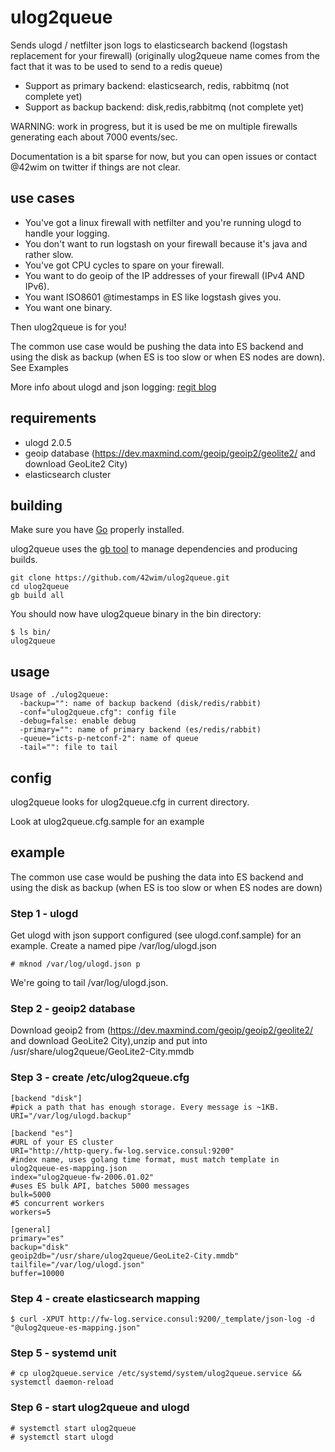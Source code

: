 # ulog2queue

Sends ulogd / netfilter json logs to elasticsearch backend (logstash replacement for your firewall)
(originally ulog2queue name comes from the fact that it was to be used to send to a redis queue)

* Support as primary backend: elasticsearch, redis, rabbitmq (not complete yet)
* Support as backup backend: disk,redis,rabbitmq (not complete yet)

WARNING: work in progress, but it is used be me on multiple firewalls generating each about 7000 events/sec.

Documentation is a bit sparse for now, but you can open issues or contact @42wim on twitter if things are not clear.

## use cases
* You've got a linux firewall with netfilter and you're running ulogd to handle your logging.
* You don't want to run logstash on your firewall because it's java and rather slow.
* You've got CPU cycles to spare on your firewall.
* You want to do geoip of the IP addresses of your firewall (IPv4 AND IPv6).
* You want ISO8601 @timestamps in ES like logstash gives you.
* You want one binary.

Then ulog2queue is for you!

The common use case would be pushing the data into ES backend and using the disk as backup (when ES is too slow or when ES nodes are down). See Examples

More info about ulogd and json logging: [regit blog](https://home.regit.org/2014/02/using-ulogd-and-json-output/)

## requirements
* ulogd 2.0.5 
* geoip database (https://dev.maxmind.com/geoip/geoip2/geolite2/ and download GeoLite2 City)
* elasticsearch cluster

## building
Make sure you have [Go](https://golang.org/doc/install) properly installed.

ulog2queue uses the [gb tool](http://getgb.io) to manage dependencies and producing builds.


```
git clone https://github.com/42wim/ulog2queue.git
cd ulog2queue
gb build all
```

You should now have ulog2queue binary in the bin directory:

```
$ ls bin/
ulog2queue
```

## usage
```
Usage of ./ulog2queue:
  -backup="": name of backup backend (disk/redis/rabbit)
  -conf="ulog2queue.cfg": config file
  -debug=false: enable debug
  -primary="": name of primary backend (es/redis/rabbit)
  -queue="icts-p-netconf-2": name of queue
  -tail="": file to tail
```

## config
ulog2queue looks for ulog2queue.cfg in current directory.  

Look at ulog2queue.cfg.sample for an example

## example

The common use case would be pushing the data into ES backend and using the disk as backup (when ES is too slow or when ES nodes are down)

### Step 1 - ulogd
Get ulogd with json support configured (see ulogd.conf.sample) for an example.
Create a named pipe /var/log/ulogd.json
```
# mknod /var/log/ulogd.json p
```
We're going to tail /var/log/ulogd.json.

### Step 2 - geoip2 database
Download geoip2 from (https://dev.maxmind.com/geoip/geoip2/geolite2/ and download GeoLite2 City),unzip and put into /usr/share/ulog2queue/GeoLite2-City.mmdb

### Step 3 - create /etc/ulog2queue.cfg
```
[backend "disk"]
#pick a path that has enough storage. Every message is ~1KB.
URI="/var/log/ulogd.backup"

[backend "es"]
#URL of your ES cluster
URI="http://http-query.fw-log.service.consul:9200"
#index name, uses golang time format, must match template in ulog2queue-es-mapping.json
index="ulog2queue-fw-2006.01.02"
#uses ES bulk API, batches 5000 messages
bulk=5000
#5 concurrent workers
workers=5

[general]
primary="es"
backup="disk"
geoip2db="/usr/share/ulog2queue/GeoLite2-City.mmdb"
tailfile="/var/log/ulogd.json"
buffer=10000
```

### Step 4 - create elasticsearch mapping
```
$ curl -XPUT http://fw-log.service.consul:9200/_template/json-log -d "@ulog2queue-es-mapping.json"
```

### Step 5 - systemd unit
```
# cp ulog2queue.service /etc/systemd/system/ulog2queue.service && systemctl daemon-reload
```

### Step 6 - start ulog2queue and ulogd
```
# systemctl start ulog2queue
# systemctl start ulogd
```

